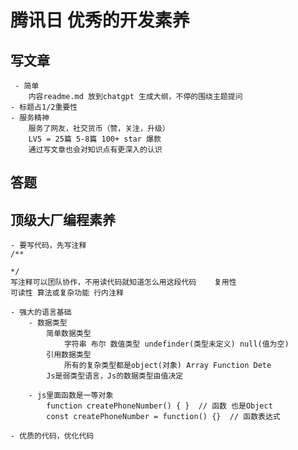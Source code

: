 # 腾讯日 优秀的开发素养

## 写文章
     - 简单
        内容readme.md 放到chatgpt 生成大纲，不停的围绕主题提问
    - 标题占1/2重要性
    - 服务精神
        服务了网友，社交货币（赞，关注，升级）
        LV5 = 25篇 5-8篇 100+ star 爆款
        通过写文章也会对知识点有更深入的认识

## 答题

## 顶级大厂编程素养
    - 要写代码，先写注释 
    /**
        
    */
    写注释可以团队协作，不用读代码就知道怎么用这段代码    复用性
    可读性 算法或复杂功能 行内注释

    - 强大的语言基础
        - 数据类型
            简单数据类型
                字符串 布尔 数值类型 undefinder(类型未定义) null(值为空)
            引用数据类型
                所有的复杂类型都是object(对象) Array Function Dete 
            Js是弱类型语言，Js的数据类型由值决定 

        - js里面函数是一等对象 
            function createPhoneNumber() { }  // 函数 也是Object
            const createPhoneNumber = function() {}  // 函数表达式

    - 优质的代码，优化代码